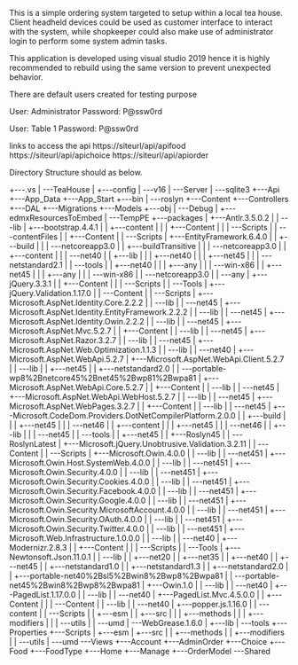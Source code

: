 This is a simple ordering system targeted to setup within a local tea house. Client headheld devices could be used as customer interface to interact with the system, while shopkeeper could also make use of administrator login to perform some system admin tasks.

This application is developed using visual studio 2019 hence it is highly recommended to rebuild using the same version to prevent unexpected behavior.

There are default users created for testing purpose

User: Administrator 
Password: P@ssw0rd

User: Table 1
Password: P@ssw0rd

links to access the api
https://siteurl/api/apifood
https://siteurl/api/apichoice
https://siteurl/api/apiorder


Directory Structure should as below.

+---.vs
|   \---TeaHouse
|       +---config
|       \---v16
|           \---Server
|               \---sqlite3
+---Api
+---App_Data
+---App_Start
+---bin
|   \---roslyn
+---Content
+---Controllers
+---DAL
+---Migrations
+---Models
+---obj
|   \---Debug
|       +---edmxResourcesToEmbed
|       \---TempPE
+---packages
|   +---Antlr.3.5.0.2
|   |   \---lib
|   +---bootstrap.4.4.1
|   |   +---content
|   |   |   +---Content
|   |   |   \---Scripts
|   |   \---contentFiles
|   |       +---Content
|   |       \---Scripts
|   +---EntityFramework.6.4.0
|   |   +---build
|   |   |   \---netcoreapp3.0
|   |   +---buildTransitive
|   |   |   \---netcoreapp3.0
|   |   +---content
|   |   |   \---net40
|   |   +---lib
|   |   |   +---net40
|   |   |   +---net45
|   |   |   \---netstandard2.1
|   |   \---tools
|   |       +---net40
|   |       |   +---any
|   |       |   \---win-x86
|   |       +---net45
|   |       |   +---any
|   |       |   \---win-x86
|   |       \---netcoreapp3.0
|   |           \---any
|   +---jQuery.3.3.1
|   |   +---Content
|   |   |   \---Scripts
|   |   \---Tools
|   +---jQuery.Validation.1.17.0
|   |   \---Content
|   |       \---Scripts
|   +---Microsoft.AspNet.Identity.Core.2.2.2
|   |   \---lib
|   |       \---net45
|   +---Microsoft.AspNet.Identity.EntityFramework.2.2.2
|   |   \---lib
|   |       \---net45
|   +---Microsoft.AspNet.Identity.Owin.2.2.2
|   |   \---lib
|   |       \---net45
|   +---Microsoft.AspNet.Mvc.5.2.7
|   |   +---Content
|   |   \---lib
|   |       \---net45
|   +---Microsoft.AspNet.Razor.3.2.7
|   |   \---lib
|   |       \---net45
|   +---Microsoft.AspNet.Web.Optimization.1.1.3
|   |   \---lib
|   |       \---net40
|   +---Microsoft.AspNet.WebApi.5.2.7
|   +---Microsoft.AspNet.WebApi.Client.5.2.7
|   |   \---lib
|   |       +---net45
|   |       +---netstandard2.0
|   |       \---portable-wp8%2Bnetcore45%2Bnet45%2Bwp81%2Bwpa81
|   +---Microsoft.AspNet.WebApi.Core.5.2.7
|   |   +---Content
|   |   \---lib
|   |       \---net45
|   +---Microsoft.AspNet.WebApi.WebHost.5.2.7
|   |   \---lib
|   |       \---net45
|   +---Microsoft.AspNet.WebPages.3.2.7
|   |   +---Content
|   |   \---lib
|   |       \---net45
|   +---Microsoft.CodeDom.Providers.DotNetCompilerPlatform.2.0.0
|   |   +---build
|   |   |   +---net45
|   |   |   \---net46
|   |   +---content
|   |   |   +---net45
|   |   |   \---net46
|   |   +---lib
|   |   |   \---net45
|   |   \---tools
|   |       +---net45
|   |       +---Roslyn45
|   |       \---RoslynLatest
|   +---Microsoft.jQuery.Unobtrusive.Validation.3.2.11
|   |   \---Content
|   |       \---Scripts
|   +---Microsoft.Owin.4.0.0
|   |   \---lib
|   |       \---net451
|   +---Microsoft.Owin.Host.SystemWeb.4.0.0
|   |   \---lib
|   |       \---net451
|   +---Microsoft.Owin.Security.4.0.0
|   |   \---lib
|   |       \---net451
|   +---Microsoft.Owin.Security.Cookies.4.0.0
|   |   \---lib
|   |       \---net451
|   +---Microsoft.Owin.Security.Facebook.4.0.0
|   |   \---lib
|   |       \---net451
|   +---Microsoft.Owin.Security.Google.4.0.0
|   |   \---lib
|   |       \---net451
|   +---Microsoft.Owin.Security.MicrosoftAccount.4.0.0
|   |   \---lib
|   |       \---net451
|   +---Microsoft.Owin.Security.OAuth.4.0.0
|   |   \---lib
|   |       \---net451
|   +---Microsoft.Owin.Security.Twitter.4.0.0
|   |   \---lib
|   |       \---net451
|   +---Microsoft.Web.Infrastructure.1.0.0.0
|   |   \---lib
|   |       \---net40
|   +---Modernizr.2.8.3
|   |   +---Content
|   |   |   \---Scripts
|   |   \---Tools
|   +---Newtonsoft.Json.11.0.1
|   |   \---lib
|   |       +---net20
|   |       +---net35
|   |       +---net40
|   |       +---net45
|   |       +---netstandard1.0
|   |       +---netstandard1.3
|   |       +---netstandard2.0
|   |       +---portable-net40%2Bsl5%2Bwin8%2Bwp8%2Bwpa81
|   |       \---portable-net45%2Bwin8%2Bwp8%2Bwpa81
|   +---Owin.1.0
|   |   \---lib
|   |       \---net40
|   +---PagedList.1.17.0.0
|   |   \---lib
|   |       \---net40
|   +---PagedList.Mvc.4.5.0.0
|   |   +---Content
|   |   |   \---Content
|   |   \---lib
|   |       \---net40
|   +---popper.js.1.16.0
|   |   \---content
|   |       \---Scripts
|   |           +---esm
|   |           +---src
|   |           |   +---methods
|   |           |   +---modifiers
|   |           |   \---utils
|   |           \---umd
|   \---WebGrease.1.6.0
|       +---lib
|       \---tools
+---Properties
+---Scripts
|   +---esm
|   +---src
|   |   +---methods
|   |   +---modifiers
|   |   \---utils
|   \---umd
\---Views
    +---Account
    +---AdminOrder
    +---Choice
    +---Food
    +---FoodType
    +---Home
    +---Manage
    +---OrderModel
    \---Shared

